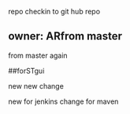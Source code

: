 repo
checkin to git hub repo

## owner: ARfrom master
from master again

##forSTgui

new new change

new for jenkins
change for maven